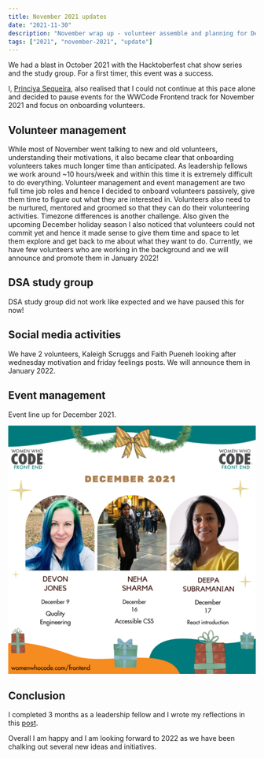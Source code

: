 ```yaml
---
title: November 2021 updates
date: "2021-11-30"
description: "November wrap up - volunteer assemble and planning for December events!"
tags: ["2021", "november-2021", "update"]
---
```


We had a blast in October 2021 with the Hacktoberfest chat show series and the study group. For a first timer, this event was a success.

I, [Princiya Sequeira](https://princiya.com/blog/thankful/#time-management), also realised that I could not continue at this pace alone and decided to pause events for the WWCode Frontend track for November 2021 and focus on onboarding volunteers.

## Volunteer management

While most of November went talking to new and old volunteers, understanding their motivations, it also became clear that onboarding volunteers takes much longer time than anticipated. As leadership fellows we work around ~10 hours/week and within this time it is extremely difficult to do everything. Volunteer management and event management are two full time job roles and hence I decided to onboard volunteers passively, give them time to figure out what they are interested in. Volunteers also need to be nurtured, mentored and groomed so that they can do their volunteering activities. Timezone differences is another challenge. Also given the upcoming December holiday season I also noticed that volunteers could not commit yet and hence it made sense to give them time and space to let them explore and get back to me about what they want to do. Currently, we have few volunteers who are working in the background and we will announce and promote them in January 2022!

## DSA study group

DSA study group did not work like expected and we have paused this for now!

## Social media activities

We have 2 volunteers, Kaleigh Scruggs and Faith Pueneh looking after wednesday motivation and friday feelings posts. We will announce them in January 2022.

## Event management

Event line up for December 2021.

![December events](./december.png)

## Conclusion

I completed 3 months as a leadership fellow and I wrote my reflections in this [post](https://princiya.com/blog/thankful/).

Overall I am happy and I am looking forward to 2022 as we have been chalking out several new ideas and initiatives.


